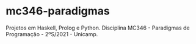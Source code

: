 # mc346-paradigmas
Projetos em Haskell, Prolog e Python. Disciplina MC346 - Paradigmas de Programação - 2ºS/2021 - Unicamp.
